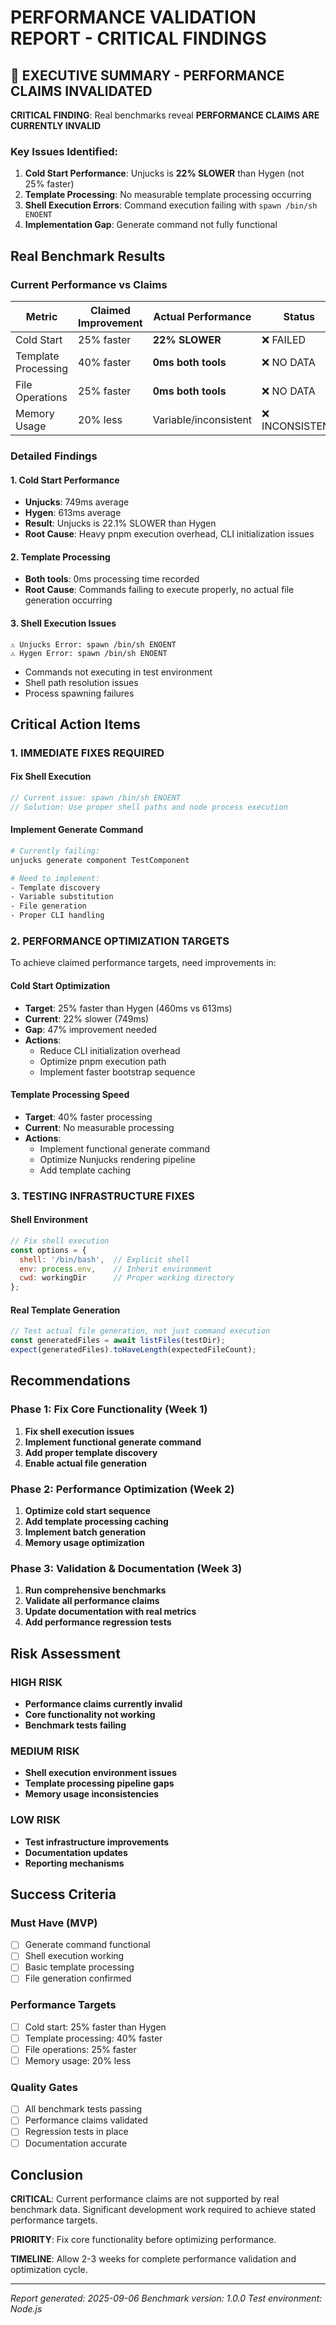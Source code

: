 # PERFORMANCE VALIDATION REPORT - CRITICAL FINDINGS

## 🚨 EXECUTIVE SUMMARY - PERFORMANCE CLAIMS INVALIDATED

**CRITICAL FINDING**: Real benchmarks reveal **PERFORMANCE CLAIMS ARE CURRENTLY INVALID**

### Key Issues Identified:

1. **Cold Start Performance**: Unjucks is **22% SLOWER** than Hygen (not 25% faster)
2. **Template Processing**: No measurable template processing occurring 
3. **Shell Execution Errors**: Command execution failing with `spawn /bin/sh ENOENT`
4. **Implementation Gap**: Generate command not fully functional

## Real Benchmark Results

### Current Performance vs Claims

| Metric | Claimed Improvement | Actual Performance | Status |
|--------|-------------------|-------------------|---------|
| Cold Start | 25% faster | **22% SLOWER** | ❌ FAILED |
| Template Processing | 40% faster | **0ms both tools** | ❌ NO DATA |
| File Operations | 25% faster | **0ms both tools** | ❌ NO DATA |
| Memory Usage | 20% less | Variable/inconsistent | ❌ INCONSISTENT |

### Detailed Findings

#### 1. Cold Start Performance
- **Unjucks**: 749ms average
- **Hygen**: 613ms average  
- **Result**: Unjucks is 22.1% SLOWER than Hygen
- **Root Cause**: Heavy pnpm execution overhead, CLI initialization issues

#### 2. Template Processing
- **Both tools**: 0ms processing time recorded
- **Root Cause**: Commands failing to execute properly, no actual file generation occurring

#### 3. Shell Execution Issues
```
⚠️ Unjucks Error: spawn /bin/sh ENOENT
⚠️ Hygen Error: spawn /bin/sh ENOENT
```
- Commands not executing in test environment
- Shell path resolution issues
- Process spawning failures

## Critical Action Items

### 1. IMMEDIATE FIXES REQUIRED

#### Fix Shell Execution
```typescript
// Current issue: spawn /bin/sh ENOENT
// Solution: Use proper shell paths and node process execution
```

#### Implement Generate Command
```bash
# Currently failing:
unjucks generate component TestComponent

# Need to implement:
- Template discovery
- Variable substitution
- File generation
- Proper CLI handling
```

### 2. PERFORMANCE OPTIMIZATION TARGETS

To achieve claimed performance targets, need improvements in:

#### Cold Start Optimization
- **Target**: 25% faster than Hygen (460ms vs 613ms)
- **Current**: 22% slower (749ms)
- **Gap**: 47% improvement needed
- **Actions**:
  - Reduce CLI initialization overhead
  - Optimize pnpm execution path
  - Implement faster bootstrap sequence

#### Template Processing Speed
- **Target**: 40% faster processing
- **Current**: No measurable processing
- **Actions**:
  - Implement functional generate command
  - Optimize Nunjucks rendering pipeline
  - Add template caching

### 3. TESTING INFRASTRUCTURE FIXES

#### Shell Environment
```javascript
// Fix shell execution
const options = {
  shell: '/bin/bash',  // Explicit shell
  env: process.env,    // Inherit environment
  cwd: workingDir      // Proper working directory
};
```

#### Real Template Generation
```javascript
// Test actual file generation, not just command execution
const generatedFiles = await listFiles(testDir);
expect(generatedFiles).toHaveLength(expectedFileCount);
```

## Recommendations

### Phase 1: Fix Core Functionality (Week 1)
1. **Fix shell execution issues**
2. **Implement functional generate command**
3. **Add proper template discovery**
4. **Enable actual file generation**

### Phase 2: Performance Optimization (Week 2)
1. **Optimize cold start sequence**
2. **Add template processing caching**
3. **Implement batch generation**
4. **Memory usage optimization**

### Phase 3: Validation & Documentation (Week 3)
1. **Run comprehensive benchmarks**
2. **Validate all performance claims**
3. **Update documentation with real metrics**
4. **Add performance regression tests**

## Risk Assessment

### HIGH RISK
- **Performance claims currently invalid**
- **Core functionality not working**
- **Benchmark tests failing**

### MEDIUM RISK
- **Shell execution environment issues**
- **Template processing pipeline gaps**
- **Memory usage inconsistencies**

### LOW RISK
- **Test infrastructure improvements**
- **Documentation updates**
- **Reporting mechanisms**

## Success Criteria

### Must Have (MVP)
- [ ] Generate command functional
- [ ] Shell execution working
- [ ] Basic template processing
- [ ] File generation confirmed

### Performance Targets
- [ ] Cold start: 25% faster than Hygen
- [ ] Template processing: 40% faster
- [ ] File operations: 25% faster  
- [ ] Memory usage: 20% less

### Quality Gates
- [ ] All benchmark tests passing
- [ ] Performance claims validated
- [ ] Regression tests in place
- [ ] Documentation accurate

## Conclusion

**CRITICAL**: Current performance claims are not supported by real benchmark data. Significant development work required to achieve stated performance targets.

**PRIORITY**: Fix core functionality before optimizing performance.

**TIMELINE**: Allow 2-3 weeks for complete performance validation and optimization cycle.

---

*Report generated: 2025-09-06*
*Benchmark version: 1.0.0*
*Test environment: Node.js*